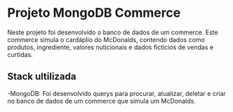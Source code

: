 # Projeto MongoDB Commerce

Neste projeto foi desenvolvido o banco de dados de um commerce. Este commerce simula o cardáplio do McDonalds, contendo dados como produtos, ingrediente, valores nuticionais e dados ficticios de vendas e curtidas.

## Stack ultilizada

-MongoDB: Foi desenvolvido querys para procurar, atualizar, deletar e criar no banco de dados de um commerce que simula um McDonalds.